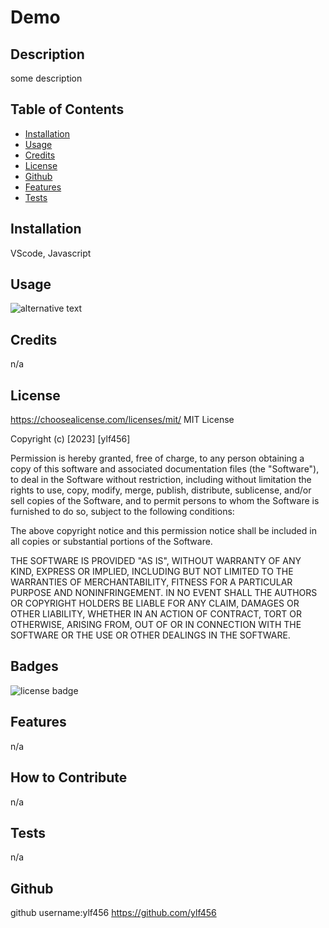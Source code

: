 # Demo

## Description

some description

## Table of Contents 
  
- [Installation](#installation)
- [Usage](#usage)
- [Credits](#credits)
- [License](#license)
- [Github](#github)
- [Features](<#How to Contribute>)
- [Tests](#tests)
  
## Installation
  
VScode, Javascript
  
## Usage
  
![alternative text](assets/images/screenshot.png)
  
## Credits
  
n/a

## License

https://choosealicense.com/licenses/mit/
MIT License

  Copyright (c) [2023] [ylf456]
  
  Permission is hereby granted, free of charge, to any person obtaining a copy
  of this software and associated documentation files (the "Software"), to deal
  in the Software without restriction, including without limitation the rights
  to use, copy, modify, merge, publish, distribute, sublicense, and/or sell
  copies of the Software, and to permit persons to whom the Software is
  furnished to do so, subject to the following conditions:
  
  The above copyright notice and this permission notice shall be included in all
  copies or substantial portions of the Software.
  
  THE SOFTWARE IS PROVIDED "AS IS", WITHOUT WARRANTY OF ANY KIND, EXPRESS OR
  IMPLIED, INCLUDING BUT NOT LIMITED TO THE WARRANTIES OF MERCHANTABILITY,
  FITNESS FOR A PARTICULAR PURPOSE AND NONINFRINGEMENT. IN NO EVENT SHALL THE
  AUTHORS OR COPYRIGHT HOLDERS BE LIABLE FOR ANY CLAIM, DAMAGES OR OTHER
  LIABILITY, WHETHER IN AN ACTION OF CONTRACT, TORT OR OTHERWISE, ARISING FROM,
  OUT OF OR IN CONNECTION WITH THE SOFTWARE OR THE USE OR OTHER DEALINGS IN THE
  SOFTWARE.

## Badges
 
![license badge](https://img.shields.io/badge/License-MIT-blue.svg)

## Features

n/a

## How to Contribute
  
n/a
  
## Tests
  
n/a

## Github

github username:ylf456
https://github.com/ylf456
